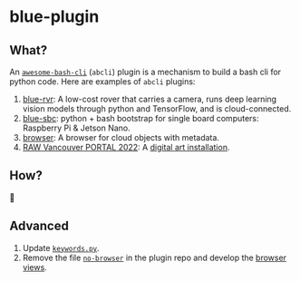 # blue-plugin

## What?

An [`awesome-bash-cli`](https://github.com/kamangir/awesome-bash-cli) (`abcli`) plugin is a mechanism to build a bash cli for python code. Here are examples of `abcli` plugins:

1. [blue-rvr](https://github.com/kamangir/blue-rvr): A low-cost rover that carries a camera, runs deep learning vision models through python and TensorFlow, and is cloud-connected.
1. [blue-sbc](https://github.com/kamangir/blue-sbc): python + bash bootstrap for single board computers: Raspberry Pi & Jetson Nano.
1. [browser](https://github.com/kamangir/browser): A browser for cloud objects with metadata.
1. [RAW Vancouver PORTAL 2022](https://github.com/kamangir/RAW-Vancouver-PORTAL-2022): A [digital art installation](https://rawartists.com/vancouver).

<!---
## If you already have a repo

To build an `abcli` plugin you need code that is executed through the command line. This code should exist in a repo, i.e. `<plugin-name>`. Now, follow these steps:

1. Make sure that you have an up-to-date copy of `abcli` running on a dev machine.
1. Checkout the repo `<plugin-name>`.
1. Run `abcli plugin make <plugin-name>`.
1. Run `abcli init` and validate that `<plugin-name>` is loaded.
1. Commit and push the changes to the repo `<plugin-name>` and start developing... 🚀 
--->

## How?

🚧 

## Advanced

1. Update [`keywords.py`](https://github.com/kamangir/awesome-bash-cli/blob/main/abcli/keywords/keywords.py).
1. Remove the file [`no-browser`](./no-browser) in the plugin repo and develop the [browser views](https://github.com/kamangir/browser).